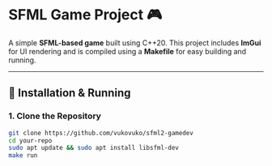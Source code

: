 # **SFML Game Project** 🎮  

A simple **SFML-based game** built using C++20. This project includes **ImGui** for UI rendering and is compiled using a **Makefile** for easy building and running.  

---

## **🔧 Installation & Running**  

### **1. Clone the Repository**  
```bash
git clone https://github.com/vukovuko/sfml2-gamedev
cd your-repo
sudo apt update && sudo apt install libsfml-dev
make run
```
